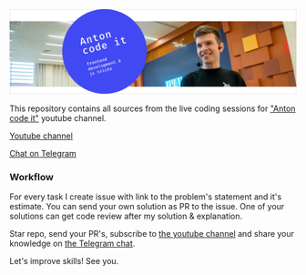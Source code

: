 ![](/hero.png)

This repository contains all sources from the live coding sessions for ["Anton code it"](http://bit.ly/antoncodeit-youtube) youtube channel.

[Youtube channel](http://bit.ly/antoncodeit-youtube)

[Chat on Telegram](https://t.me/antoncodeit)

### Workflow

For every task I create issue with link to the problem's statement and it's estimate. You can send your own solution as PR to the issue. One of your solutions can get code review after my solution & explanation. 

Star repo, send your PR's, subscribe to [the youtube channel](http://bit.ly/antoncodeit-youtube) and share your knowledge on [the Telegram chat](http://bit.ly/antoncodeit-chat).

Let's improve skills! See you.